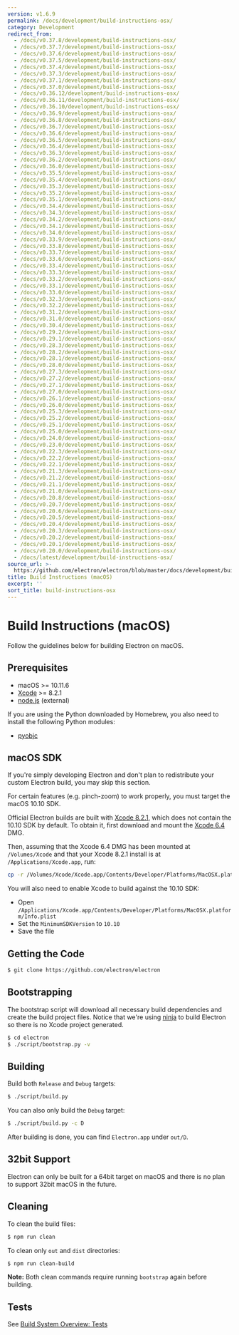 ```yaml
---
version: v1.6.9
permalink: /docs/development/build-instructions-osx/
category: Development
redirect_from:
  - /docs/v0.37.8/development/build-instructions-osx/
  - /docs/v0.37.7/development/build-instructions-osx/
  - /docs/v0.37.6/development/build-instructions-osx/
  - /docs/v0.37.5/development/build-instructions-osx/
  - /docs/v0.37.4/development/build-instructions-osx/
  - /docs/v0.37.3/development/build-instructions-osx/
  - /docs/v0.37.1/development/build-instructions-osx/
  - /docs/v0.37.0/development/build-instructions-osx/
  - /docs/v0.36.12/development/build-instructions-osx/
  - /docs/v0.36.11/development/build-instructions-osx/
  - /docs/v0.36.10/development/build-instructions-osx/
  - /docs/v0.36.9/development/build-instructions-osx/
  - /docs/v0.36.8/development/build-instructions-osx/
  - /docs/v0.36.7/development/build-instructions-osx/
  - /docs/v0.36.6/development/build-instructions-osx/
  - /docs/v0.36.5/development/build-instructions-osx/
  - /docs/v0.36.4/development/build-instructions-osx/
  - /docs/v0.36.3/development/build-instructions-osx/
  - /docs/v0.36.2/development/build-instructions-osx/
  - /docs/v0.36.0/development/build-instructions-osx/
  - /docs/v0.35.5/development/build-instructions-osx/
  - /docs/v0.35.4/development/build-instructions-osx/
  - /docs/v0.35.3/development/build-instructions-osx/
  - /docs/v0.35.2/development/build-instructions-osx/
  - /docs/v0.35.1/development/build-instructions-osx/
  - /docs/v0.34.4/development/build-instructions-osx/
  - /docs/v0.34.3/development/build-instructions-osx/
  - /docs/v0.34.2/development/build-instructions-osx/
  - /docs/v0.34.1/development/build-instructions-osx/
  - /docs/v0.34.0/development/build-instructions-osx/
  - /docs/v0.33.9/development/build-instructions-osx/
  - /docs/v0.33.8/development/build-instructions-osx/
  - /docs/v0.33.7/development/build-instructions-osx/
  - /docs/v0.33.6/development/build-instructions-osx/
  - /docs/v0.33.4/development/build-instructions-osx/
  - /docs/v0.33.3/development/build-instructions-osx/
  - /docs/v0.33.2/development/build-instructions-osx/
  - /docs/v0.33.1/development/build-instructions-osx/
  - /docs/v0.33.0/development/build-instructions-osx/
  - /docs/v0.32.3/development/build-instructions-osx/
  - /docs/v0.32.2/development/build-instructions-osx/
  - /docs/v0.31.2/development/build-instructions-osx/
  - /docs/v0.31.0/development/build-instructions-osx/
  - /docs/v0.30.4/development/build-instructions-osx/
  - /docs/v0.29.2/development/build-instructions-osx/
  - /docs/v0.29.1/development/build-instructions-osx/
  - /docs/v0.28.3/development/build-instructions-osx/
  - /docs/v0.28.2/development/build-instructions-osx/
  - /docs/v0.28.1/development/build-instructions-osx/
  - /docs/v0.28.0/development/build-instructions-osx/
  - /docs/v0.27.3/development/build-instructions-osx/
  - /docs/v0.27.2/development/build-instructions-osx/
  - /docs/v0.27.1/development/build-instructions-osx/
  - /docs/v0.27.0/development/build-instructions-osx/
  - /docs/v0.26.1/development/build-instructions-osx/
  - /docs/v0.26.0/development/build-instructions-osx/
  - /docs/v0.25.3/development/build-instructions-osx/
  - /docs/v0.25.2/development/build-instructions-osx/
  - /docs/v0.25.1/development/build-instructions-osx/
  - /docs/v0.25.0/development/build-instructions-osx/
  - /docs/v0.24.0/development/build-instructions-osx/
  - /docs/v0.23.0/development/build-instructions-osx/
  - /docs/v0.22.3/development/build-instructions-osx/
  - /docs/v0.22.2/development/build-instructions-osx/
  - /docs/v0.22.1/development/build-instructions-osx/
  - /docs/v0.21.3/development/build-instructions-osx/
  - /docs/v0.21.2/development/build-instructions-osx/
  - /docs/v0.21.1/development/build-instructions-osx/
  - /docs/v0.21.0/development/build-instructions-osx/
  - /docs/v0.20.8/development/build-instructions-osx/
  - /docs/v0.20.7/development/build-instructions-osx/
  - /docs/v0.20.6/development/build-instructions-osx/
  - /docs/v0.20.5/development/build-instructions-osx/
  - /docs/v0.20.4/development/build-instructions-osx/
  - /docs/v0.20.3/development/build-instructions-osx/
  - /docs/v0.20.2/development/build-instructions-osx/
  - /docs/v0.20.1/development/build-instructions-osx/
  - /docs/v0.20.0/development/build-instructions-osx/
  - /docs/latest/development/build-instructions-osx/
source_url: >-
  https://github.com/electron/electron/blob/master/docs/development/build-instructions-osx.md
title: Build Instructions (macOS)
excerpt: ''
sort_title: build-instructions-osx
---
```




<!--


                                      ::::
                                    :o+//+o:
                                    +o    oo-
                                    :o+//oo/+o/
                                      -::-   -oo:
                                               /s/
                      -::::::::-                :s/  :::--
                  :+oo+////////+:        -:/+oo/ :s:-///++oo+:
                /o+:                -/+oo+/:-     +o-      -:+o:
               /s:              -:+o+/:           -o+         :s/
              -s/            -/oo/:                /s-         +s-
              -s/         -/oo/-                   -s/         /s-
               oo       :+o/-                       oo         oo
               -s/    :oo/                          /s-       /s-
                :s/ :oo:              -::-          /s-      /s:
                  -+o/               /ssss/         :s:    -+o-
                 :o+--               /ssss/         :s:   :o+-
                :s/  +o:              -::-          /s-   --
               -s/    :+o/-                         /s-
               oo       -+o+-                       oo
              -s/         -/oo/-                   -s/
             -+soo+:         -/oo/:                /s-      /oooo+-
             o+   :s:           -:+o+/:-          -o+      /s:  -oo
             oo:--/s:       ::      -:+oo+/:-     -/-      /s/--:o+
              :+++/-        :s:          -:/+ooo++//////++oo//+o+:
                             /s:                --::::::--
                              /s/              /s-
                               :oo:          :oo:
                                 /oo/-    -/oo/
                                   -/+oooo+/-





                   _______  _______  _______  _______  __
                  |       ||       ||       ||       ||  |
                  |  _____||_     _||   _   ||    _  ||  |
                  | |_____   |   |  |  | |  ||   |_| ||  |
                  |_____  |  |   |  |  |_|  ||    ___||__|
                   _____| |  |   |  |       ||   |     __
                  |_______|  |___|  |_______||___|    |__|


    This file is generated automatically, so it should not be edited.

    To make changes, head over to the electron/electron repository:

    https://github.com/electron/electron/blob/master/docs/development/build-instructions-osx.md

    Thanks!

-->
# Build Instructions (macOS)

Follow the guidelines below for building Electron on macOS.

## Prerequisites

*   macOS >= 10.11.6
*   [Xcode](https://developer.apple.com/technologies/tools/) >= 8.2.1
*   [node.js](http://nodejs.org) (external)

If you are using the Python downloaded by Homebrew, you also need to install the following Python modules:

*   [pyobjc](https://pythonhosted.org/pyobjc/install.html)

## macOS SDK

If you're simply developing Electron and don't plan to redistribute your custom Electron build, you may skip this section.

For certain features (e.g. pinch-zoom) to work properly, you must target the macOS 10.10 SDK.

Official Electron builds are built with [Xcode 8.2.1](http://adcdownload.apple.com/Developer_Tools/Xcode_8.2.1/Xcode_8.2.1.xip), which does not contain the 10.10 SDK by default. To obtain it, first download and mount the [Xcode 6.4](http://developer.apple.com/devcenter/download.action?path=/Developer_Tools/Xcode_6.4/Xcode_6.4.dmg) DMG.

Then, assuming that the Xcode 6.4 DMG has been mounted at `/Volumes/Xcode` and that your Xcode 8.2.1 install is at `/Applications/Xcode.app`, run:

```bash
cp -r /Volumes/Xcode/Xcode.app/Contents/Developer/Platforms/MacOSX.platform/Developer/SDKs/MacOSX10.10.sdk /Applications/Xcode.app/Contents/Developer/Platforms/MacOSX.platform/Developer/SDKs/
```

You will also need to enable Xcode to build against the 10.10 SDK:

*   Open `/Applications/Xcode.app/Contents/Developer/Platforms/MacOSX.platform/Info.plist`
*   Set the `MinimumSDKVersion` to `10.10`
*   Save the file

## Getting the Code

```bash
$ git clone https://github.com/electron/electron
```

## Bootstrapping

The bootstrap script will download all necessary build dependencies and create the build project files. Notice that we're using [ninja](https://ninja-build.org/) to build Electron so there is no Xcode project generated.

```bash
$ cd electron
$ ./script/bootstrap.py -v
```

## Building

Build both `Release` and `Debug` targets:

```bash
$ ./script/build.py
```

You can also only build the `Debug` target:

```bash
$ ./script/build.py -c D
```

After building is done, you can find `Electron.app` under `out/D`.

## 32bit Support

Electron can only be built for a 64bit target on macOS and there is no plan to support 32bit macOS in the future.

## Cleaning

To clean the build files:

```bash
$ npm run clean
```

To clean only `out` and `dist` directories:

```bash
$ npm run clean-build
```

**Note:** Both clean commands require running `bootstrap` again before building.

## Tests

See [Build System Overview: Tests]({{site.baseurl}}/docs/development/build-system-overview#tests)
